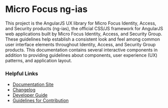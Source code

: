 # Micro Focus ng-ias

This project is the AngularJS UX library for Micro Focus Identity, Access, and Security products (ng-ias), 
the official CSS/JS framework for AngularJS web applications built by Micro Focus Identity, Access, and
Security Group. These guidelines help establish a consistent look and feel among common user interface 
elements throughout Identity, Access, and Security Group products. This documentation contains several 
interactive components in addition to providing guidelines about components, user experience (UX) 
patterns, and application layout.

### Helpful Links

- [Documentation Site](https://microfocus.github.io/ng-ias)
- [Changelog](./CHANGELOG.md)
- [Developer Guide](./DEVELOPER.md)
- [Guidelines for Contribution](./CONTRIBUTING.md)
